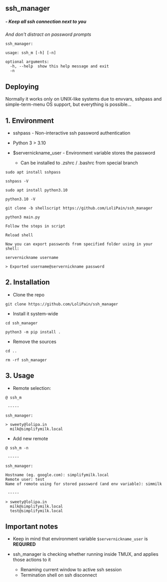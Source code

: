 ## ssh_manager

##### - Keep all ssh connection next to you
*And don't distract on password prompts*

```
ssh_manager: 

usage: ssh_m [-h] [-n]

optional arguments:
  -h, --help  show this help message and exit
  -n 
```


## Deploying

Normally it works only on UNIX-like systems due to envvars, sshpass and simple-term-menu OS support, but everything is possible...

## 1. Environment

- sshpass - Non-interactive ssh password authentication

- Python 3 > 3.10
 
- $servernickname_user - Environment variable stores the password
	- Can be installed to .zshrc / .bashrc from special branch

```
sudo apt install sshpass

sshpass -V

sudo apt install python3.10

python3.10 -V

git clone -b shellscript https://github.com/LoliPain/ssh_manager

python3 main.py

Follow the steps in script

Reload shell

Now you can export passwords from specified folder using in your shell:
```
```
servernickname username

> Exported username@servernickname password

```

## 2. Installation

- Clone the repo
	
```
git clone https://github.com/LoliPain/ssh_manager
```

- Install it system-wide

```
cd ssh_manager

python3 -m pip install .

```

- Remove the sources

```
cd ..

rm -rf ssh_manager
```

## 3. Usage

- Remote selection:

```
@ ssh_m

 -----

ssh_manager: 

> sweety@lolipa.in
  milk@simplifymilk.local
```

- Add new remote 

```
@ ssh_m -n

 -----

ssh_manager: 

Hostname (eg. google.com): simplifymilk.local
Remote user: test
Name of remote using for stored password (and env variable): simmilk

 -----

> sweety@lolipa.in
  milk@simplifymilk.local
  test@simplifymilk.local

```

## Important notes

- Keep in mind that environment variable `$servernickname_user` is **REQUIRED**

- ssh_manager is checking whether running inside TMUX, and applies those actions to it
	- Renaming current window to active ssh session
	- Termination shell on ssh disconnect
